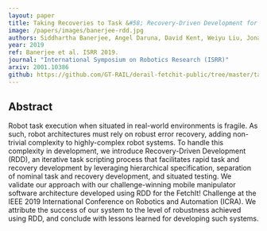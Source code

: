 ```yaml
---
layout: paper
title: Taking Recoveries to Task &#58; Recovery-Driven Development for Recipe-based Robot Tasks
image: /papers/images/banerjee-rdd.jpg
authors: Siddhartha Banerjee, Angel Daruna, David Kent, Weiyu Liu, Jonathan Balloch, Abhinav Jain, Akshay Krishnan, Muhammad Asif Rana, Harish Ravichandar, Binit Shah, Nithin Shrivatsav, Sonia Chernova
year: 2019
ref: Banerjee et al. ISRR 2019.
journal: "International Symposium on Robotics Research (ISRR)"
arxiv: 2001.10386
github: https://github.com/GT-RAIL/derail-fetchit-public/tree/master/task_execution
---
```


## Abstract

 Robot task execution when situated in real-world environments is fragile. As such, robot architectures must rely on robust error recovery, adding non-trivial complexity to highly-complex robot systems. To handle this complexity in development, we introduce Recovery-Driven Development (RDD), an iterative task scripting process that facilitates rapid task and recovery development by leveraging hierarchical specification, separation of nominal task and recovery development, and situated testing. We validate our approach with our challenge-winning mobile manipulator software architecture developed using RDD for the FetchIt! Challenge at the IEEE 2019 International Conference on Robotics and Automation (ICRA). We attribute the success of our system to the level of robustness achieved using RDD, and conclude with lessons learned for developing such systems.
